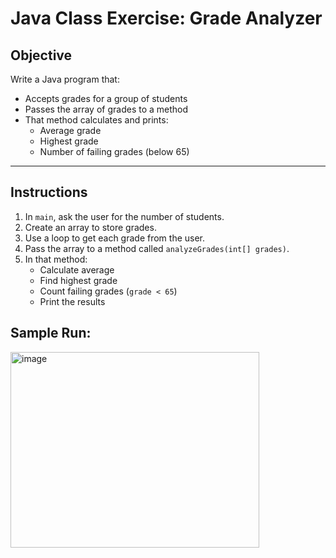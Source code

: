 
# Java Class Exercise: Grade Analyzer

## Objective

Write a Java program that:

- Accepts grades for a group of students  
- Passes the array of grades to a method  
- That method calculates and prints:
  - Average grade  
  - Highest grade  
  - Number of failing grades (below 65)  

---

## Instructions

1. In `main`, ask the user for the number of students.
2. Create an array to store grades.
3. Use a loop to get each grade from the user.
4. Pass the array to a method called `analyzeGrades(int[] grades)`.
5. In that method:
   - Calculate average  
   - Find highest grade  
   - Count failing grades (`grade < 65`)  
   - Print the results
  
## Sample Run:

<img width="398" height="313" alt="image" src="https://github.com/user-attachments/assets/9eab49f2-bc5e-4f15-b80b-5aa81aad1727" />

